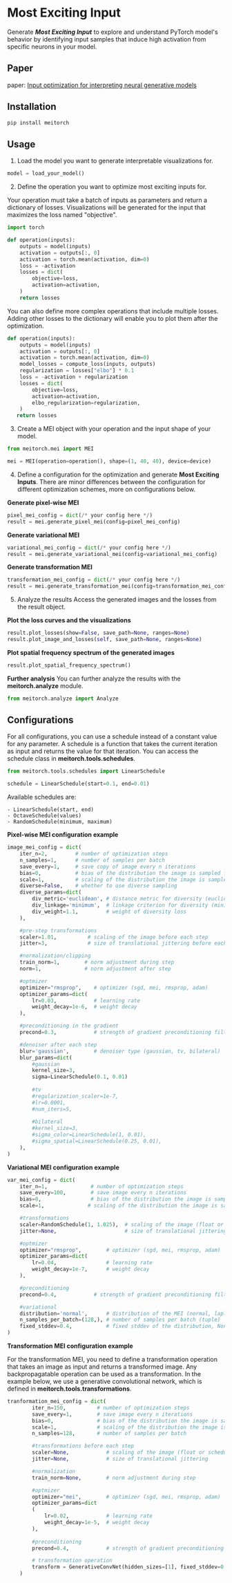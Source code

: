 # Most Exciting Input
Generate ***Most Exciting Input*** to explore and understand PyTorch model's behavior by identifying input samples that induce high activation from specific neurons in your model.

## Paper
paper: [Input optimization for interpreting neural generative models](https://lacykaltgr.github.io/assets/pdf/TDK2023.pdf)

## Installation
```bash
pip install meitorch
```

## Usage

1. Load the model you want to generate interpretable visualizations for.

```python
model = load_your_model()
```

2. Define the operation you want to optimize most exciting inputs for.

Your operation must take a batch of inputs as parameters and return a dictionary of losses. 
Visualizations will be generated for the input that maximizes the loss named "objective".


```python
import torch

def operation(inputs):
    outputs = model(inputs)
    activation = outputs[:, 0]
    activation = torch.mean(activation, dim=0)
    loss = -activation
    losses = dict(
        objective=loss,
        activation=activation,
    )
    return losses
```

You can also define more complex operations that include multiple losses. 
Adding other losses to the dictionary will enable you to plot them after the optimization.

```python   
def operation(inputs):
    outputs = model(inputs)
    activation = outputs[:, 0]
    activation = torch.mean(activation, dim=0)
    model_losses = compute_loss(inputs, outputs)
    regularization = losses["elbo"] * 0.1
    loss = -activation + regularization
    losses = dict(
        objective=loss,
        activation=activation,
        elbo_regularization=regularization,
    )
   return losses
```

3. Create a MEI object with your operation and the input shape of your model.

```python
from meitorch.mei import MEI

mei = MEI(operation=operation(), shape=(1, 40, 40), device=device)
```

4. Define a configuration for the optimization and generate **Most Exciting Inputs**.
There are minor differences between the configuration for different optimization schemes, more on configurations below.

**Generate pixel-wise MEI**
```python
pixel_mei_config = dict(/* your config here */)
result = mei.generate_pixel_mei(config=pixel_mei_config)
```
**Generate variational MEI**
```python
variational_mei_config = dict(/* your config here */)
result = mei.generate_variational_mei(config=variational_mei_config)
```

**Generate transformation MEI**
```python
transformation_mei_config = dict(/* your config here */)
result = mei.generate_transformation_mei(config=transformation_mei_config)
```

5. Analyze the results
Access the generated images and the losses from the result object.

**Plot the loss curves and the visualizations**
```python
result.plot_losses(show=False, save_path=None, ranges=None)
result.plot_image_and_losses(self, save_path=None, ranges=None)
```

**Plot spatial frequency spectrum of the generated images**
```python
result.plot_spatial_frequency_spectrum()
```
**Further analysis**
You can further analyze the results with the **meitorch.analyze** module.
```python
from meitorch.analyze import Analyze
```

## Configurations

For all configurations, you can use a schedule instead of a constant value for any parameter.
A schedule is a function that takes the current iteration as input and returns the value for that iteration.
You can access the schedule class in **meitorch.tools.schedules**.
```python
from meitorch.tools.schedules import LinearSchedule

schedule = LinearSchedule(start=0.1, end=0.01)
```
Available schedules are:
```
- LinearSchedule(start, end)
- OctaveSchedule(values)
- RandomSchedule(minimum, maximum)
```

**Pixel-wise MEI configuration example**

```python
image_mei_config = dict(
    iter_n=2,         # number of optimization steps
    n_samples=1,      # number of samples per batch
    save_every=1,     # save copy of image every n iterations
    bias=0,           # bias of the distribution the image is sampled from
    scale=1,          # scaling of the distribution the image is sampled from
    diverse=False,    # whether to use diverse sampling
    diverse_params=dict(
        div_metric='euclidean', # distance metric for diversity (euclidean, cosine, correlation)
        div_linkage='minimum',  # linkage criterion for diversity (minimum, average)
        div_weight=1.1,         # weight of diversity loss
    ),

    #pre-step transformations
    scaler=1.01,          # scaling of the image before each step
    jitter=3,             # size of translational jittering before each step

    #normalization/clipping
    train_norm=1,        # norm adjustment during step
    norm=1,              # norm adjustment after step

    #optmizer
    optimizer="rmsprop",    # optimizer (sgd, mei, rmsprop, adam)
    optimizer_params=dict(
        lr=0.03,            # learning rate
        weight_decay=1e-6,  # weight decay
    ),

    #preconditioning in the gradient
    precond=0.3,            # strength of gradient preconditioning filter falloff (float or schedule)

    #denoiser after each step
    blur='gaussian',        # denoiser type (gaussian, tv, bilateral)
    blur_params=dict(
        #gaussian
        kernel_size=3,
        sigma=LinearSchedule(0.1, 0.01)
        
        #tv
        #regularization_scaler=1e-7,
        #lr=0.0001,
        #num_iters=5,
        
        #bilateral
        #kernel_size=3,
        #sigma_color=LinearSchedule(1, 0.01),
        #sigma_spatial=LinearSchedule(0.25, 0.01),
    ),
)
```

**Variational MEI configuration example**

```python
var_mei_config = dict(
    iter_n=1,              # number of optimization steps
    save_every=100,        # save image every n iterations
    bias=0,                # bias of the distribution the image is sampled from
    scale=1,              # scaling of the distribution the image is sampled from

    #transformations
    scaler=RandomSchedule(1, 1.025),  # scaling of the image (float or schedule)
    jitter=None,                      # size of translational jittering

    #optmizer
    optimizer="rmsprop",        # optimizer (sgd, mei, rmsprop, adam)
    optimizer_params=dict(   
        lr=0.04,                # learning rate
        weight_decay=1e-7,      # weight decay
    ),

    #preconditioning
    precond=0.4,            # strength of gradient preconditioning filter

    #variational
    distribution='normal',      # distribution of the MEI (normal, laplace)
    n_samples_per_batch=(128,), # number of samples per batch (tuple)
    fixed_stddev=0.4,           # fixed stddev of the distribution, None for learned stddev
)
```

**Transformation MEI configuration example**

For the transformation MEI, you need to define a transformation operation that takes an image as input and returns a transformed image. 
Any backpropagatable operation can be used as a transformation. In the example below, we use a generative convolutional network, which is defined in **meitorch.tools.transformations**.

```python
tranformation_mei_config = dict(
        iter_n=150,          # number of optimization steps
        save_every=1,        # save image every n iterations
        bias=0,              # bias of the distribution the image is sampled from
        scale=1,             # scaling of the distribution the image is sampled from
        n_samples=128,       # number of samples per batch

        #transformations before each step
        scaler=None,            # scaling of the image (float or schedule)
        jitter=None,            # size of translational jittering

        #normalization
        train_norm=None,        # norm adjustment during step

        #optmizer
        optimizer="mei",        # optimizer (sgd, mei, rmsprop, adam)
        optimizer_params=dict
        (
            lr=0.02,            # learning rate
            weight_decay=1e-5,  # weight decay
        ),
    
        #preconditioning
        precond=0.4,            # strength of gradient preconditioning filter

        # transformation operation
        transform = GenerativeConvNet(hidden_sizes=[1], fixed_stddev=0.6, kernel_size=9,  activation=torch.nn.ReLU(), activate_output=False, shape=(1, 40, 40))
    )
```